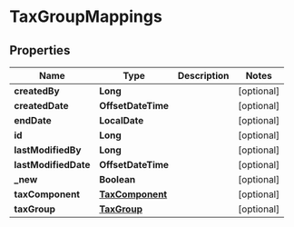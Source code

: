 

# TaxGroupMappings


## Properties

| Name | Type | Description | Notes |
|------------ | ------------- | ------------- | -------------|
|**createdBy** | **Long** |  |  [optional] |
|**createdDate** | **OffsetDateTime** |  |  [optional] |
|**endDate** | **LocalDate** |  |  [optional] |
|**id** | **Long** |  |  [optional] |
|**lastModifiedBy** | **Long** |  |  [optional] |
|**lastModifiedDate** | **OffsetDateTime** |  |  [optional] |
|**_new** | **Boolean** |  |  [optional] |
|**taxComponent** | [**TaxComponent**](TaxComponent.md) |  |  [optional] |
|**taxGroup** | [**TaxGroup**](TaxGroup.md) |  |  [optional] |



